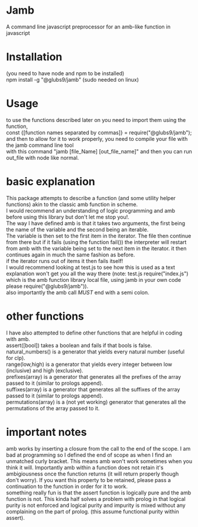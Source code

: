 # Jamb
A command line javascript preprocessor for an amb-like function in javascript

# Installation
(you need to have node and npm to be installed)                   
npm install -g "@glubs9/jamb" (sudo needed on linux)                       

# Usage
to use the functions described later on you need to import them using the function,                 
const {[function names separated by commas]} = require("@glubs9/jamb");             
and then to allow for it to work properly, you need to compile your file with the jamb command line tool                
with this command "jamb [file_Name] [out_file_name]" and then you can run out_file with node like normal.                            

# basic explanation
This package attempts to describe a function (and some utility helper functions) akin to the classic amb function in scheme.                  
I would recommend an understanding of logic programming and amb before using this library but don't let me stop you!.                           
The way I have defined amb is that it takes two arguments, the first being the name of the variable and the second being an iterable.                      
The variable is then set to the first item in the iterator. The file then continue from there but if it fails (using the function fail()) the interpreter will restart from amb with the variable being set to the next item in the iterator. it then continues again in much the same fashion as before.                  
if the iterator runs out of items it then fails itself!                                      
I would recommend looking at test.js to see how this is used as a text explanation won't get you all the way there (note: test.js require("index.js") which is the amb function library local file, using jamb in your own code please require("@glubs9/jamb")).            
also importantly the amb call *MUST* end with a semi colon.                           

# other functions 
I have also attempted to define other functions that are helpful in coding with amb.                      
assert([bool]) takes a boolean and fails if that bools is false.                   
natural_numbers() is a generator that yields every natural number (useful for clp).        
range(low,high) is a generator that yields every integer between low (inclusive) and high (exclusive).                       
prefixes(array) is a generator that generates all the prefixes of the array passed to it (similar to prologs append).                
suffixes(array) is a generator that generates all the suffixes of the array passed to it (similar to prologs append).                     
permutations(array) is a (not yet working) generator that generates all the permutations of the array passed to it.                         

# important notes
amb works by inserting a closure from the call to the end of the scope. I am bad at programming so I defined the end of scope as when I find an unmatched curly bracket. This means amb won't work sometimes when you think it will. Importantly amb within a function does not retain it's ambigiousness once the function returns (it will return properly though don't worry). If you want this property to be retained, please pass a continuation to the function in order for it to work.                   
something really fun is that the assert function is logically pure and the amb function is not. This kinda half solves a problem with prolog in that logical purity is not enforced and logical purity and impurity is mixed without any complaining on the part of prolog. (this assume functional purity within assert).                                 
